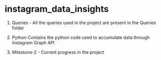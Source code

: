# instagram_data_insights

1. Queries -
All the queries used in the project are present in the Queries folder

2. Python
Contains the python code used to accumulate data through Instagram Graph API

3. Milestone-2 -
Current progress in the project
